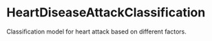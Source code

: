 # HeartDiseaseAttackClassification
Classification model for heart attack based on different factors.
